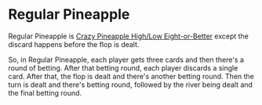 # Regular Pineapple

Regular Pineapple is
[Crazy Pineapple High/Low Eight-or-Better](https://www.ceemeck.org/BARGERuleBook2021/TournGames.html#crazy-pineapple-highlow-eight-or-better)
except the discard happens before the flop is dealt.

So, in Regular Pineapple, each player gets three cards and then
there's a round of betting. After that betting round, each player
discards a single card. After that, the flop is dealt and there's
another betting round. Then the turn is dealt and there's betting
round, followed by the river being dealt and the final betting round.
